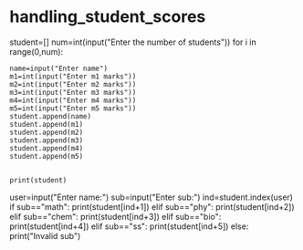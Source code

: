 # handling_student_scores
student=[]
num=int(input("Enter the number of students"))
for i in range(0,num):
    
    name=input("Enter name")
    m1=int(input("Enter m1 marks"))
    m2=int(input("Enter m2 marks"))
    m3=int(input("Enter m3 marks"))
    m4=int(input("Enter m4 marks"))
    m5=int(input("Enter m5 marks"))
    student.append(name)
    student.append(m1)
    student.append(m2)
    student.append(m3)
    student.append(m4)
    student.append(m5)
    
    
    print(student)

user=input("Enter name:")
sub=input("Enter sub:")
ind=student.index(user)
if sub=="math":
        print(student[ind+1])
elif sub=="phy":
        print(student[ind+2])
elif sub=="chem":
        print(student[ind+3])
elif sub=="bio":
        print(student[ind+4])
elif sub=="ss":
        print(student[ind+5])
else:
    print("Invalid sub")

  
